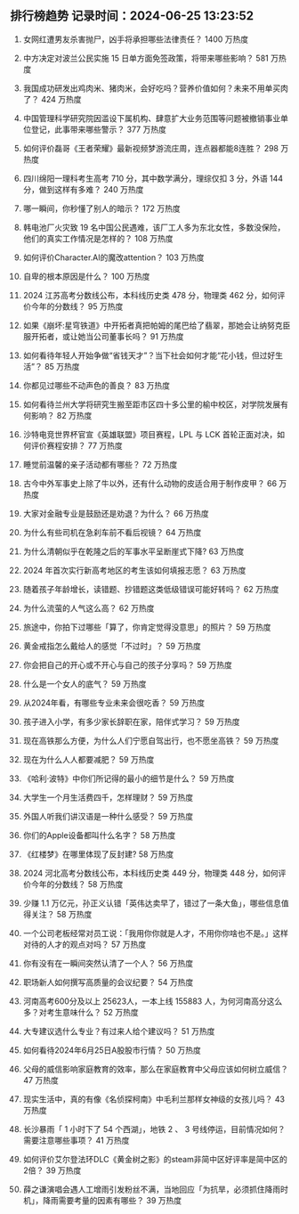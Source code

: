 
## 排行榜趋势 记录时间：2024-06-25 13:23:52
  
  1. 女网红遭男友杀害抛尸，凶手将承担哪些法律责任？ 1400 万热度
    
  2. 中方决定对波兰公民实施 15 日单方面免签政策，将带来哪些影响？ 581 万热度
    
  3. 我国成功研发出鸡肉米、猪肉米，会好吃吗？营养价值如何？未来不用单买肉了？ 424 万热度
    
  4. 中国管理科学研究院因滥设下属机构、肆意扩大业务范围等问题被撤销事业单位登记，此事带来哪些警示？ 377 万热度
    
  5. 如何评价磊哥《王者荣耀》最新视频梦游流庄周，连点器都能8连胜？ 298 万热度
    
  6. 四川绵阳一理科考生高考 710 分，其中数学满分，理综仅扣 3 分，外语 144 分，做到这样有多难？ 240 万热度
    
  7. 哪一瞬间，你秒懂了别人的暗示？ 172 万热度
    
  8. 韩电池厂火灾致 19 名中国公民遇难，该厂工人多为东北女性，多数没保险，他们的真实工作情况是怎样的？ 108 万热度
    
  9. 如何评价Character.AI的魔改attention？ 103 万热度
    
  10. 自卑的根本原因是什么？ 100 万热度
    
  11. 2024 江苏高考分数线公布，本科线历史类 478 分，物理类 462 分，如何评价今年的分数线？ 95 万热度
    
  12. 如果《崩坏:星穹铁道》中开拓者真把帕姆的尾巴给了翡翠，那她会让纳努克臣服开拓者，或让她当公司董事长吗？ 91 万热度
    
  13. 如何看待年轻人开始争做“省钱天才”？当下社会如何才能“花小钱，但过好生活”？ 85 万热度
    
  14. 你都见过哪些不动声色的善良？ 83 万热度
    
  15. 如何看待兰州大学将研究生搬至距市区四十多公里的榆中校区，对学院发展有何影响？ 82 万热度
    
  16. 沙特电竞世界杯官宣《英雄联盟》项目赛程，LPL 与 LCK 首轮正面对决，如何评价赛程安排？ 77 万热度
    
  17. 睡觉前温馨的亲子活动都有哪些？ 72 万热度
    
  18. 古今中外军事史上除了牛以外，还有什么动物的皮适合用于制作皮甲？ 66 万热度
    
  19. 大家对金融专业是鼓励还是劝退？为什么？ 66 万热度
    
  20. 为什么有些司机在急刹车前不看后视镜？ 64 万热度
    
  21. 为什么清朝似乎在乾隆之后的军事水平呈断崖式下降? 63 万热度
    
  22. 2024 年首次实行新高考地区的考生该如何填报志愿？ 63 万热度
    
  23. 随着孩子年龄增长，读错题、抄错题这类低级错误可能好转吗？ 62 万热度
    
  24. 为什么流萤的人气这么高？ 62 万热度
    
  25. 旅途中，你拍下过哪些「算了，你肯定觉得没意思」的照片？ 59 万热度
    
  26. 黄金戒指怎么戴给人的感觉「不过时」？ 59 万热度
    
  27. 你会把自己的开心或不开心与自己的孩子分享吗？ 59 万热度
    
  28. 什么是一个女人的底气？ 59 万热度
    
  29. 从2024年看，有哪些专业未来会很吃香？ 59 万热度
    
  30. 孩子进入小学，有多少家长辞职在家，陪伴式学习？ 59 万热度
    
  31. 现在高铁那么方便，为什么人们宁愿自驾出行，也不愿坐高铁？ 59 万热度
    
  32. 现在为什么人人都要减肥？ 59 万热度
    
  33. 《哈利·波特》中你们所记得的最小的细节是什么？ 59 万热度
    
  34. 大学生一个月生活费四千，怎样理财？ 59 万热度
    
  35. 外国人听我们讲汉语是一种什么感受？ 59 万热度
    
  36. 你们的Apple设备都叫什么名字？ 58 万热度
    
  37. 《红楼梦》在哪里体现了反封建? 58 万热度
    
  38. 2024 河北高考分数线公布，本科线历史类 449 分，物理类 448 分，如何评价今年的分数线？ 58 万热度
    
  39. 少赚 1.1 万亿元，孙正义认错「英伟达卖早了，错过了一条大鱼」，哪些信息值得关注？ 58 万热度
    
  40. 一个公司老板经常对员工说：「我用你你就是人才，不用你你啥也不是。」这样对待的人才的观点对吗？ 57 万热度
    
  41. 你有没有在一瞬间突然认清了一个人？ 56 万热度
    
  42. 职场新人如何撰写高质量的会议纪要？ 54 万热度
    
  43. 河南高考600分及以上 25623人，一本上线 155883 人，为何河南高分这么多？对考生意味什么？ 52 万热度
    
  44. 大专建议选什么专业？有过来人给个建议吗？ 51 万热度
    
  45. 如何看待2024年6月25日A股股市行情？ 50 万热度
    
  46. 父母的威信影响家庭教育的效率，那么在家庭教育中父母应该如何树立威信？ 47 万热度
    
  47. 现实生活中，真的有像《名侦探柯南》中毛利兰那样女神级的女孩儿吗？ 43 万热度
    
  48. 长沙暴雨「 1 小时下了 54 个西湖」，地铁 2 、 3 号线停运，目前情况如何？需要注意哪些事项？ 41 万热度
    
  49. 如何评价艾尔登法环DLC《黄金树之影》的steam非简中区好评率是简中区的2倍？ 39 万热度
    
  50. 薛之谦演唱会遇人工增雨引发粉丝不满，当地回应「为抗旱，必须抓住降雨时机」，降雨需要考量的因素有哪些？ 39 万热度
    